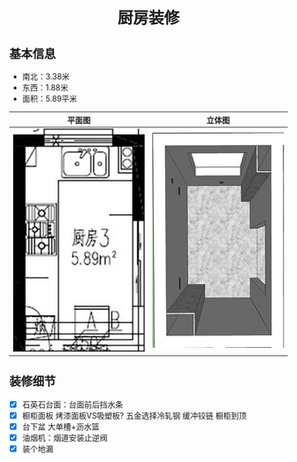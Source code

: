# <center>厨房装修</center>

## 基本信息
- 南北：3.38米
- 东西：1.88米
- 面积：5.89平米

|平面图|立体图|
|--|--|
|![厨房](./assets/kitchen-plan.jpg)|![厨房](./assets/kitchen-layout.jpg)|

## 装修细节

- [x] 石英石台面：台面前后挡水条
- [x] 橱柜面板 烤漆面板VS吸塑板? 五金选择冷轧钢 缓冲铰链 橱柜到顶
- [x] 台下盆 大单槽+沥水篮
- [x] 油烟机：烟道安装止逆阀
- [x] 装个地漏
